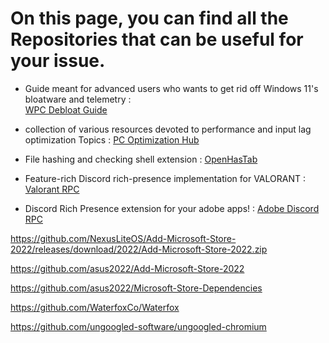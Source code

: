 # On this page, you can find all the Repositories that can be useful for your issue.


- Guide meant for advanced users who wants to get rid off Windows 11's bloatware and telemetry :  
[WPC Debloat Guide](https://github.com/TheWorldOfPC/Windows11-Debloat-Privacy-Guide)

  
- collection of various resources devoted to performance and input lag optimization
  Topics : 
[PC Optimization Hub](https://github.com/BoringBoredom/PC-Optimization-Hub)
  

- File hashing and checking shell extension : [OpenHasTab](https://github.com/namazso/OpenHashTab )


- Feature-rich Discord rich-presence implementation for VALORANT : [Valorant RPC](https://github.com/colinhartigan/valorant-rpc)


- Discord Rich Presence extension for your adobe apps! : [Adobe Discord RPC](https://github.com/teeteeteeteetee/adobe-discord-rpc)


https://github.com/NexusLiteOS/Add-Microsoft-Store-2022/releases/download/2022/Add-Microsoft-Store-2022.zip

https://github.com/asus2022/Add-Microsoft-Store-2022

https://github.com/asus2022/Microsoft-Store-Dependencies

https://github.com/WaterfoxCo/Waterfox

https://github.com/ungoogled-software/ungoogled-chromium
